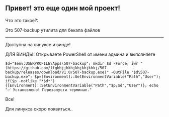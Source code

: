 Привет! это еще один мой проект!
-------------------------------------------------------
Что это такое?:

Это 507-backup утилита для бекапа файлов

-------------------------------------------------------

Доступна на линуксе и винде! 

ДЛЯ ВИНДЫ:
Открываете PowerShell от имени админа и выполняете
```
$d="$env:USERPROFILE\Apps\507-backup"; mkdir $d -Force; iwr "(https://github.com/ffghhjjhkhjkhjkhjkhkj/507-backup/releases/download/V1.0/507-backup.exe)" -OutFile "$d\507-backup.exe"; $p=[Environment]::GetEnvironmentVariable("Path","User"); if($p -notlike "*$d*"){[Environment]::SetEnvironmentVariable("Path","$p;$d","User")}; echo "✅ Установлено! Перезапусти терминал."

```
Все!

Для линукса скоро появиться..
